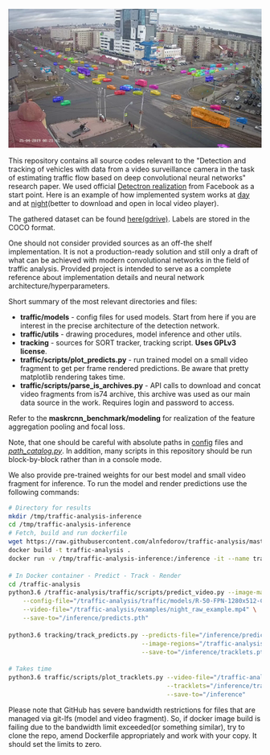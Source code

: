 ![example](examples/day.png)


This repository contains all source codes relevant to the "Detection and tracking of vehicles with data from a video surveillance camera in the task of estimating traffic flow based on deep convolutional neural networks" research paper. 
We used official 
[Detectron realization](https://github.com/facebookresearch/maskrcnn-benchmark/tree/f917a555bc422ed5e06a402e739da0e21b00d0b5) 
from Facebook as a start point. Here is an example of how implemented system works at [day](examples/day.mp4) and at 
[night](examples/night.mp4)(better to download and open in local video player).  

The gathered dataset can be found [here(gdrive)](https://drive.google.com/file/d/1L9cPveRU9d8QYOYbP_NImV1Kq0eNO68h/view?usp=sharing). Labels are stored in the COCO format.  

One should not consider provided sources as an off-the shelf implementation. It is not a production-ready solution and 
still only a draft of what can be achieved with modern convolutional networks in the field of traffic analysis. 
Provided project is intended to serve as a complete reference about implementation details and neural network 
architecture/hyperparameters.

Short summary of the most relevant directories and files:
- **traffic/models** - config files for used models. Start from here if you are interest in the precise architecture 
of the detection network.
- **traffic/utils** - drawing procedures, model inference and other utils.
- **tracking** - sources for SORT tracker, tracking script. **Uses GPLv3 license**.  
- **traffic/scripts/plot_predicts.py** - run trained model on a small video fragment to get 
per frame rendered predictions. Be aware that pretty matplotlib rendering takes time.
- **traffic/scripts/parse_is_archives.py** - API calls to download and concat video fragments from is74 archive, 
this archive was used as our main data source in the work. Requires login and password to access.

Refer to the **maskrcnn_benchmark/modeling** for realization of the feature aggregation pooling and focal loss. 

Note, that one should be careful with absolute paths in [config](traffic/models) files and *[path_catalog.py](traffic/paths_catalog.py)*. 
In addition, many scripts in this repository should be run block-by-block rather than in a console mode.  

We also provide pre-trained weights for our best model and small video fragment for inference. 
To run the model and render predictions use the following commands:  

```bash
# Directory for results
mkdir /tmp/traffic-analysis-inference
cd /tmp/traffic-analysis-inference
# Fetch, build and run dockerfile
wget https://raw.githubusercontent.com/alnfedorov/traffic-analysis/master/docker/Dockerfile
docker build -t traffic-analysis . 
docker run -v /tmp/traffic-analysis-inference:/inference -it --name traffic-analysis traffic-analysis 

# In Docker container - Predict - Track - Render
cd /traffic-analysis
python3.6 /traffic-analysis/traffic/scripts/predict_video.py --image-mask="/traffic-analysis/traffic/mask.png" \
    --config-file="/traffic-analysis/traffic/models/R-50-FPN-1280x512-CustomAnchors-FocalLoss-CascadeMax/config.yaml" \
    --video-file="/traffic-analysis/examples/night_raw_example.mp4" \
    --save-to="/inference/predicts.pth"

python3.6 tracking/track_predicts.py --predicts-file="/inference/predicts.pth" \
                                     --image-regions="/traffic-analysis/tracking/cross-road-regions.png" \
                                     --save-to="/inference/tracklets.pth"

# Takes time
python3.6 traffic/scripts/plot_tracklets.py --video-file="/traffic-analysis/examples/night_raw_example.mp4" \
                                            --tracklets="/inference/tracklets.pth" \
                                            --save-to="/inference"
```  
Please note that GitHub has severe bandwidth restrictions for files that are managed via git-lfs (model and video fragment). So, if docker image build is failing due to the bandwidth limit exceeded(or something similar), try to clone the repo, amend Dockerfile appropriately and work with your copy. It should set the limits to zero.
